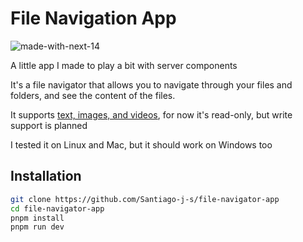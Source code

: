 # File Navigation App

![made-with-next-14](https://github.com/Santiago-j-s/file-navigator-app/assets/4043417/cb7cad5e-85a8-4900-9e6b-1ce610f79c05)

A little app I made to play a bit with server components

It's a file navigator that allows you to navigate through your files and folders, and see the content of the files.

It supports [text, images, and videos](https://github.com/Santiago-j-s/file-navigator-app/blob/main/src/app/fs/openAs.tsx), for now it's read-only, but write support is planned

I tested it on Linux and Mac, but it should work on Windows too

## Installation

```bash
git clone https://github.com/Santiago-j-s/file-navigator-app
cd file-navigator-app
pnpm install
pnpm run dev
```
